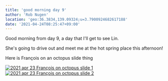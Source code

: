 ```yaml
---
title: 'good morning day 9'
author: 'Rob Nugen'
location: 'geo:36.3834,139.09324;u=3.7900924682617188'
date: '2021-04-24T08:25:47+09:00'
---
```


Good morning from day 9, a day that I'll get to see Lin.

She's going to drive out and meet me at the hot spring place this afternoon!

Here is François on an octopus slide thing


[![2021 apr 23 François on octopus slide 1](//b.robnugen.com/quests/walk-to-niigata/2021/en_route/day-09/thumbs/2021_apr_23_francois_on_octopus_slide_1.jpeg)](//b.robnugen.com/quests/walk-to-niigata/2021/en_route/day-09/2021_apr_23_francois_on_octopus_slide_1.jpeg)
[![2021 apr 23 François on octopus slide 2](//b.robnugen.com/quests/walk-to-niigata/2021/en_route/day-09/thumbs/2021_apr_23_francois_on_octopus_slide_2.jpeg)](//b.robnugen.com/quests/walk-to-niigata/2021/en_route/day-09/2021_apr_23_francois_on_octopus_slide_2.jpeg)          
